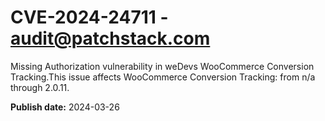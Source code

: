 # CVE-2024-24711 - audit@patchstack.com

Missing Authorization vulnerability in weDevs WooCommerce Conversion Tracking.This issue affects WooCommerce Conversion Tracking: from n/a through 2.0.11.



**Publish date:** 2024-03-26
